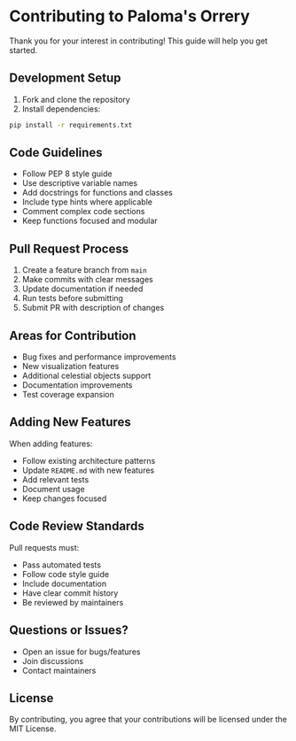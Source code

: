 # Contributing to Paloma's Orrery

Thank you for your interest in contributing! This guide will help you get started.

## Development Setup

1. Fork and clone the repository
2. Install dependencies:
```bash
pip install -r requirements.txt
```

## Code Guidelines

- Follow PEP 8 style guide
- Use descriptive variable names
- Add docstrings for functions and classes
- Include type hints where applicable
- Comment complex code sections
- Keep functions focused and modular

## Pull Request Process

1. Create a feature branch from `main`
2. Make commits with clear messages
3. Update documentation if needed
4. Run tests before submitting
5. Submit PR with description of changes

## Areas for Contribution

- Bug fixes and performance improvements
- New visualization features
- Additional celestial objects support
- Documentation improvements
- Test coverage expansion

## Adding New Features

When adding features:

- Follow existing architecture patterns
- Update `README.md` with new features
- Add relevant tests
- Document usage
- Keep changes focused

## Code Review Standards

Pull requests must:

- Pass automated tests
- Follow code style guide
- Include documentation
- Have clear commit history
- Be reviewed by maintainers

## Questions or Issues?

- Open an issue for bugs/features
- Join discussions
- Contact maintainers

## License

By contributing, you agree that your contributions will be licensed under the MIT License.
